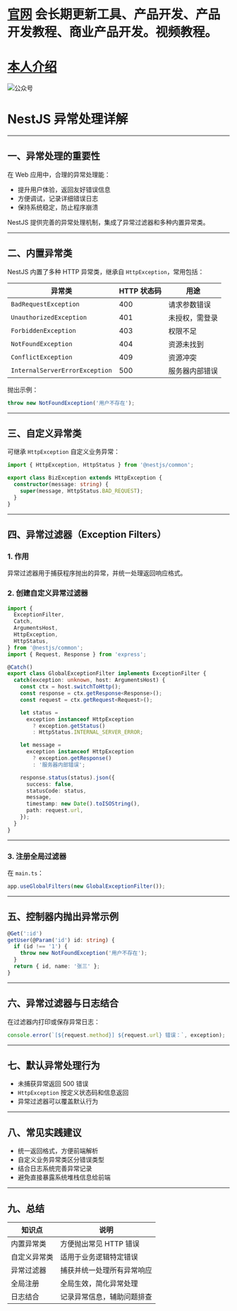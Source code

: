 # [官网](securitytech.cc) 会长期更新工具、产品开发、产品开发教程、商业产品开发。视频教程。

# [本人介绍](http://securitytech.cc/about)

![公众号](https://github.com/haidragon/haidragon/blob/main/gzh.png)


# NestJS 异常处理详解

---

## 一、异常处理的重要性

在 Web 应用中，合理的异常处理能：

* 提升用户体验，返回友好错误信息
* 方便调试，记录详细错误日志
* 保持系统稳定，防止程序崩溃

NestJS 提供完善的异常处理机制，集成了异常过滤器和多种内置异常类。

---

## 二、内置异常类

NestJS 内置了多种 HTTP 异常类，继承自 `HttpException`，常用包括：

| 异常类                            | HTTP 状态码 | 用途      |
| ------------------------------ | -------- | ------- |
| `BadRequestException`          | 400      | 请求参数错误  |
| `UnauthorizedException`        | 401      | 未授权，需登录 |
| `ForbiddenException`           | 403      | 权限不足    |
| `NotFoundException`            | 404      | 资源未找到   |
| `ConflictException`            | 409      | 资源冲突    |
| `InternalServerErrorException` | 500      | 服务器内部错误 |

抛出示例：

```ts
throw new NotFoundException('用户不存在');
```

---

## 三、自定义异常类

可继承 `HttpException` 自定义业务异常：

```ts
import { HttpException, HttpStatus } from '@nestjs/common';

export class BizException extends HttpException {
  constructor(message: string) {
    super(message, HttpStatus.BAD_REQUEST);
  }
}
```

---

## 四、异常过滤器（Exception Filters）

### 1. 作用

异常过滤器用于捕获程序抛出的异常，并统一处理返回响应格式。

### 2. 创建自定义异常过滤器

```ts
import {
  ExceptionFilter,
  Catch,
  ArgumentsHost,
  HttpException,
  HttpStatus,
} from '@nestjs/common';
import { Request, Response } from 'express';

@Catch()
export class GlobalExceptionFilter implements ExceptionFilter {
  catch(exception: unknown, host: ArgumentsHost) {
    const ctx = host.switchToHttp();
    const response = ctx.getResponse<Response>();
    const request = ctx.getRequest<Request>();

    let status =
      exception instanceof HttpException
        ? exception.getStatus()
        : HttpStatus.INTERNAL_SERVER_ERROR;

    let message =
      exception instanceof HttpException
        ? exception.getResponse()
        : '服务器内部错误';

    response.status(status).json({
      success: false,
      statusCode: status,
      message,
      timestamp: new Date().toISOString(),
      path: request.url,
    });
  }
}
```

---

### 3. 注册全局过滤器

在 `main.ts`：

```ts
app.useGlobalFilters(new GlobalExceptionFilter());
```

---

## 五、控制器内抛出异常示例

```ts
@Get(':id')
getUser(@Param('id') id: string) {
  if (id !== '1') {
    throw new NotFoundException('用户不存在');
  }
  return { id, name: '张三' };
}
```

---

## 六、异常过滤器与日志结合

在过滤器内打印或保存异常日志：

```ts
console.error(`[${request.method}] ${request.url} 错误：`, exception);
```

---

## 七、默认异常处理行为

* 未捕获异常返回 500 错误
* `HttpException` 按定义状态码和信息返回
* 异常过滤器可以覆盖默认行为

---

## 八、常见实践建议

* 统一返回格式，方便前端解析
* 自定义业务异常类区分错误类型
* 结合日志系统完善异常记录
* 避免直接暴露系统堆栈信息给前端

---

## 九、总结

| 知识点    | 说明             |
| ------ | -------------- |
| 内置异常类  | 方便抛出常见 HTTP 错误 |
| 自定义异常类 | 适用于业务逻辑特定错误    |
| 异常过滤器  | 捕获并统一处理所有异常响应  |
| 全局注册   | 全局生效，简化异常处理    |
| 日志结合   | 记录异常信息，辅助问题排查  |

 
